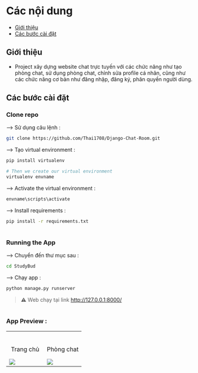 # Các nội dung
- [Giới thiệu](#Giới-thiệu)
- [Các bước cài đặt](#Các-bước-cài-đặt)

## Giới thiệu
- Project xây dựng website chat trực tuyến với các chức năng như tạo phòng chat, sử dụng phòng chat, chỉnh sửa profile cá nhân, cũng như các chức năng cơ bản như đăng nhập, đăng ký, phân quyền người dùng.

## Các bước cài đặt

### Clone repo

--> Sử dụng câu lệnh :
```bash
git clone https://github.com/Thai1708/Django-Chat-Room.git

```

--> Tạo virtual environment :
```bash
pip install virtualenv

# Then we create our virtual environment
virtualenv envname

```

--> Activate the virtual environment :
```bash
envname\scripts\activate

```

--> Install requirements :
```bash
pip install -r requirements.txt

```

#

### Running the App

--> Chuyển đến thư mục sau : 
```bash
cd StudyBud

```

--> Chạy app :
```bash
python manage.py runserver

```

> ⚠ Web chạy tại link http://127.0.0.1:8000/

#

### App Preview :

<table width="100%"> 
<tr>
<td width="50%">      
&nbsp; 
<br>
<p align="center">
  Trang chủ
</p>
<img src="https://user-images.githubusercontent.com/72341453/134747262-0a92233d-8010-40f8-84c5-8d94895aac44.PNG">
</td> 
<td width="50%">
<br>
<p align="center">
  Phòng chat
</p>
<img src="https://user-images.githubusercontent.com/72341453/134747155-3ca5b55f-b064-4741-aeae-abe90bddf41e.PNG">  
</td>
</table>


